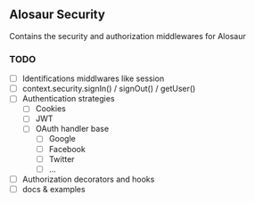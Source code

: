 ## Alosaur Security

Contains the security and authorization middlewares for Alosaur

### TODO

- [ ] Identifications middlwares like session
- [ ] context.security.signIn() / signOut() / getUser()
- [ ] Authentication strategies
  - [ ] Cookies
  - [ ] JWT
  - [ ] OAuth handler base
      - [ ] Google
      - [ ] Facebook
      - [ ] Twitter
      - [ ] ...
- [ ] Authorization decorators and hooks
- [ ] docs & examples
